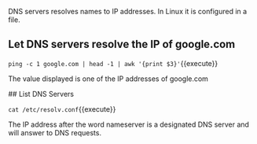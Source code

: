 DNS servers resolves names to IP addresses. In Linux it is configured in a file. 

## Let DNS servers resolve the IP of google.com

`ping -c 1 google.com | head -1 | awk '{print $3}'`{{execute}}

The value displayed is one of the IP addresses of google.com

## List DNS Servers

`cat /etc/resolv.conf`{{execute}}

The IP address after the word nameserver is a designated DNS server and will answer to DNS requests.
